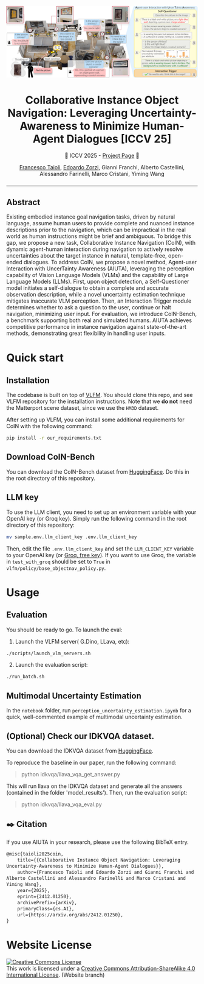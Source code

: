<p align="center">
  <img src="docs/teaser.jpg" >
  </p>
</p>


<h1 align="center">
Collaborative Instance Object Navigation: Leveraging Uncertainty-Awareness to Minimize Human-Agent Dialogues [ICCV 25]
</h1>

<div>
    <p align="center">
    🎉 ICCV 2025 - <a href="https://intelligolabs.github.io/CoIN">Project Page</a></strong> 🎉 
    </p>
</div>
<div>
    <p align="center">
    <a href='https://francescotaioli.github.io/' target='_blank'>Francesco Taioli</a>,
    <a href='https://github.com/e-zorzi' target='_blank'>Edoardo Zorzi</a>,
    Gianni Franchi,
    Alberto Castellini, Alessandro Farinelli, Marco Cristani, Yiming Wang
    </p>
</div>

<h3 align="center">
<!-- <a href="">Paper</a> | -->
 <!-- <a href="">Video</a> | -->
 <!-- Accepted to
  <a href=""></a></h3> -->


<hr>

<!-- > [!IMPORTANT]
> Consider citing our paper:
> ```BibTeX

>   ``` -->


## Abstract
Existing embodied instance goal navigation tasks, driven by natural language, assume human users to provide complete and nuanced instance descriptions prior to the navigation, which can be impractical in the real world as human instructions might be brief and ambiguous. To bridge this gap, we propose a new task, Collaborative Instance Navigation (CoIN), with dynamic agent-human interaction during navigation to actively resolve uncertainties about the target instance in natural, template-free, open-ended dialogues. To address CoIN, we propose a novel method, Agent-user Interaction with UncerTainty Awareness (AIUTA), leveraging the perception capability of Vision Language Models (VLMs) and the capability of Large Language Models (LLMs). First, upon object detection, a Self-Questioner model initiates a self-dialogue to obtain a complete and accurate observation description, while a novel uncertainty estimation technique mitigates inaccurate VLM perception. Then, an Interaction Trigger module determines whether to ask a question to the user, continue or halt navigation, minimizing user input. For evaluation, we introduce CoIN-Bench, a benchmark supporting both real and simulated humans. AIUTA achieves competitive performance in instance navigation against state-of-the-art methods, demonstrating great flexibility in handling user inputs.

# Quick start

## Installation
The codebase is built on top of [VLFM](https://github.com/bdaiinstitute/vlfm). You should clone this repo, and see VLFM repository for the installation instructions. Note that we **do not** need the Matterport scene dataset, since we use the ```HM3D``` dataset.

After setting up VLFM, you can install some additional requirements for CoIN with the following command:
```bash
pip install -r our_requirements.txt
```
## Download CoIN-Bench
You can download the CoIN-Bench dataset from [HuggingFace](https://huggingface.co/datasets/ftaioli/CoIN-Bench). Do this in the root directory of this repository.

## LLM key
To use the LLM client, you need to set up an environment variable with your OpenAI key (or Groq key).
Simply run the following command in the root directory of this repository:
```bash
mv sample.env.llm_client_key .env.llm_client_key
```
Then, edit the file `.env.llm_client_key` and set the `LLM_CLIENT_KEY` variable to your OpenAI key (or [Groq, free key](https://groq.com/)).
If you want to use Groq, the variable in ```test_with_groq``` should be set to ```True``` in ```vlfm/policy/base_objectnav_policy.py```.

# Usage
## Evaluation
You should be ready to go. To launch the eval:
1. Launch the VLFM server( G.Dino, LLava, etc):
```bash
./scripts/launch_vlm_servers.sh
```
2. Launch the evaluation script:
```bash
./run_batch.sh
```
## Multimodal Uncertainty Estimation
In the ```notebook``` folder, run ```perception_uncertainty_estimation.ipynb``` for a quick, well-commented example of multimodal uncertainty estimation.

## (Optional) Check our IDKVQA dataset.
You can download the IDKVQA dataset from [HuggingFace](https://huggingface.co/datasets/ftaioli/IDKVQA).

To reproduce the baseline in our paper, run the following command:

> python idkvqa/llava_vqa_get_answer.py

This will run llava on the IDKVQA dataset and generate all the answers (contained in the folder 'model_results'). Then, run the evaluation script:

> python idkvqa/llava_vqa_eval.py

## :black_nib: Citation

If you use AIUTA in your research, please use the following BibTeX entry.

```
@misc{taioli2025coin,
    title={{Collaborative Instance Object Navigation: Leveraging Uncertainty-Awareness to Minimize Human-Agent Dialogues}}, 
    author={Francesco Taioli and Edoardo Zorzi and Gianni Franchi and Alberto Castellini and Alessandro Farinelli and Marco Cristani and Yiming Wang},
    year={2025},
    eprint={2412.01250},
    archivePrefix={arXiv},
    primaryClass={cs.AI},
    url={https://arxiv.org/abs/2412.01250}, 
}
```

# Website License
<a rel="license" href="http://creativecommons.org/licenses/by-sa/4.0/"><img alt="Creative Commons License" style="border-width:0" src="https://i.creativecommons.org/l/by-sa/4.0/88x31.png" /></a><br />This work is licensed under a <a rel="license" href="http://creativecommons.org/licenses/by-sa/4.0/">Creative Commons Attribution-ShareAlike 4.0 International License</a>. (Website branch)

